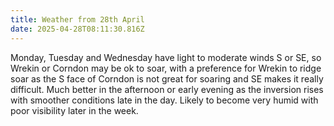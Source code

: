 ```yaml
---
title: Weather from 28th April
date: 2025-04-28T08:11:30.816Z
---
```

Monday, Tuesday and Wednesday have light to moderate winds S or SE, so Wrekin or Corndon may be ok to soar, with a preference for Wrekin to ridge soar as the S face of Corndon is not great for soaring and SE makes it really difficult.  Much better in the afternoon or early evening as the inversion rises with smoother conditions late in the day.  Likely to become very humid with poor visibility later in the week.